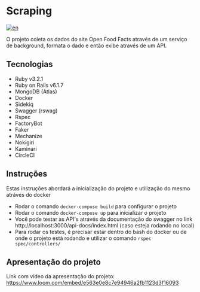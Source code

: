 
# Scraping
[![en](https://img.shields.io/badge/lang-en-red.svg)](https://github.com/felipeejunges/scraping/blob/master/README.md)

O projeto coleta os dados do site Open Food Facts através de um serviço de background, formata o dado e então exibe através de um API.

## Tecnologias

- Ruby v3.2.1
- Ruby on Rails v6.1.7
- MongoDB (Atlas)
- Docker
- Sidekiq
- Swagger (rswag)
- Rspec
- FactoryBot
- Faker
- Mechanize
- Nokigiri
- Kaminari
- CircleCI

## Instruções

Estas instruções abordará a inicialização do projeto e utilização do mesmo atráves do docker

- Rodar o comando `docker-compose build` para configurar o projeto
- Rodar o comando `docker-compose up` para inicializar o projeto
- Você pode testar as API's através da documentação do swagger no link http://localhost:3000/api-docs/index.html (caso esteja rodando no local)
- Para rodar os testes, é precisar estar dentro do bash do docker ou de onde o projeto está rodando e utilizar o comando `rspec spec/controllers/`

## Apresentação do projeto
Link com vídeo da apresentação do projeto: https://www.loom.com/embed/e563e0e8c7e94946a2fb1123d3f16093

